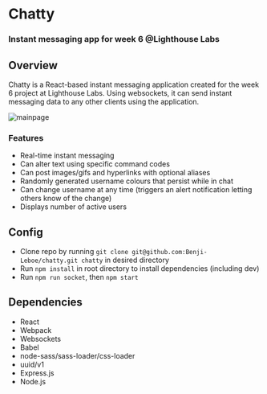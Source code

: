 # Chatty 

### Instant messaging app for week 6 @Lighthouse Labs

## Overview

Chatty is a React-based instant messaging application created for the week 6 project at Lighthouse Labs. Using websockets, it can send instant messaging data to any other clients using the application.

![mainpage](/Users/benji_mbp/lighthouse/chatty/imgs/readmeImgs/main.png)

### Features

- Real-time instant messaging
- Can alter text using specific command codes
- Can post images/gifs and hyperlinks with optional aliases
- Randomly generated username colours that persist while in chat
- Can change username at any time (triggers an alert notification letting others know of the change)
- Displays number of active users

## Config

- Clone repo by running `git clone git@github.com:Benji-Leboe/chatty.git chatty` in desired directory
- Run `npm install` in root directory to install dependencies (including dev)
- Run `npm run socket`, then `npm start`

## Dependencies

- React
- Webpack
- Websockets
- Babel
- node-sass/sass-loader/css-loader
- uuid/v1
- Express.js
- Node.js

